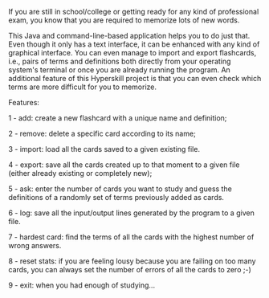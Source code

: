 If you are still in school/college or getting ready for any kind of professional exam, you know that you are required to memorize lots of new words. 

This Java and command-line-based application helps you to do just that. Even though it only has a text interface, it can be enhanced with any kind of graphical interface. You can even manage to import and export flashcards, i.e., pairs of terms and definitions both directly from your operating system's terminal or once you are already running the program. An additional feature of this Hyperskill project is that you can even check which terms are more difficult for you to memorize. 

Features:

1 - add: create a new flashcard with a unique name and definition;

2 - remove: delete a specific card according to its name;

3 - import: load all the cards saved to a given existing file.

4 - export: save all the cards created up to that moment to a given file (either already existing or completely new);

5 - ask: enter the number of cards you want to study and guess the definitions of a randomly set of terms previously added as cards. 

6 - log: save all the input/output lines generated by the program to a given file.  

7 - hardest card: find the terms of all the cards with the highest number of wrong answers.

8 - reset stats: if you are feeling lousy because you are failing on too many cards, you can always set the number of errors of all the cards to zero ;-)

9 - exit: when you had enough of studying...
